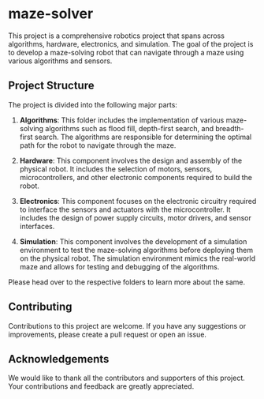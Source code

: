 # maze-solver

This project is a comprehensive robotics project that spans across algorithms, hardware, electronics, and simulation. The goal of the project is to develop a maze-solving robot that can navigate through a maze using various algorithms and sensors.

## Project Structure

The project is divided into the following major parts:

1. **Algorithms**: This folder includes the implementation of various maze-solving algorithms such as flood fill, depth-first search, and breadth-first search. The algorithms are responsible for determining the optimal path for the robot to navigate through the maze.

2. **Hardware**: This component involves the design and assembly of the physical robot. It includes the selection of motors, sensors, microcontrollers, and other electronic components required to build the robot.

3. **Electronics**: This component focuses on the electronic circuitry required to interface the sensors and actuators with the microcontroller. It includes the design of power supply circuits, motor drivers, and sensor interfaces.

4. **Simulation**: This component involves the development of a simulation environment to test the maze-solving algorithms before deploying them on the physical robot. The simulation environment mimics the real-world maze and allows for testing and debugging of the algorithms.

Please head over to the respective folders to learn more about the same.

## Contributing

Contributions to this project are welcome. If you have any suggestions or improvements, please create a pull request or open an issue.

## Acknowledgements

We would like to thank all the contributors and supporters of this project. Your contributions and feedback are greatly appreciated.